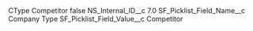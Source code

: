 <?xml version="1.0" encoding="UTF-8"?>
<CustomMetadata xmlns="http://soap.sforce.com/2006/04/metadata" xmlns:xsi="http://www.w3.org/2001/XMLSchema-instance" xmlns:xsd="http://www.w3.org/2001/XMLSchema">
    <label>CType Competitor</label>
    <protected>false</protected>
    <values>
        <field>NS_Internal_ID__c</field>
        <value xsi:type="xsd:double">7.0</value>
    </values>
    <values>
        <field>SF_Picklist_Field_Name__c</field>
        <value xsi:type="xsd:string">Company Type</value>
    </values>
    <values>
        <field>SF_Picklist_Field_Value__c</field>
        <value xsi:type="xsd:string">Competitor</value>
    </values>
</CustomMetadata>
